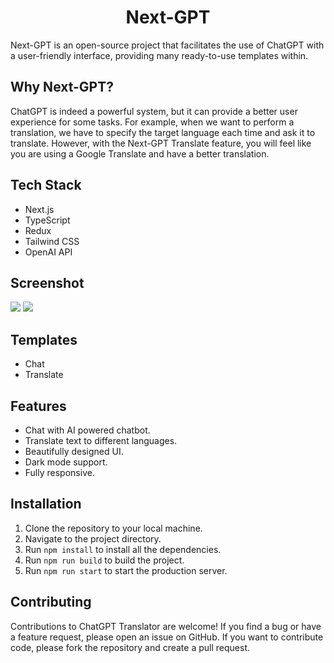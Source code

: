 <div align="center">
<h1>Next-GPT</h1>
</div>
Next-GPT is an open-source project that facilitates the use of ChatGPT with a user-friendly interface, providing many ready-to-use templates within.


## Why Next-GPT?

ChatGPT is indeed a powerful system, but it can provide a better user experience for some tasks. For example, when we want to perform a translation, we have to specify the target language each time and ask it to translate. However, with the Next-GPT Translate feature, you will feel like you are using a Google Translate and have a better translation.

## Tech Stack

- Next.js
- TypeScript
- Redux
- Tailwind CSS
- OpenAI API

## Screenshot

<img src="https://i.imgur.com/Dhcu1LG.png">
<img src="https://i.imgur.com/f7AioUJ.png">

## Templates

- Chat
- Translate

## Features

- Chat with AI powered chatbot.
- Translate text to different languages.
- Beautifully designed UI.
- Dark mode support.
- Fully responsive.

## Installation

1. Clone the repository to your local machine.
2. Navigate to the project directory.
3. Run `npm install` to install all the dependencies.
4. Run `npm run build` to build the project. 
5. Run `npm run start` to start the production server.

## Contributing

Contributions to ChatGPT Translator are welcome! If you find a bug or have a feature request, please open an issue on GitHub. If you want to contribute code, please fork the repository and create a pull request.